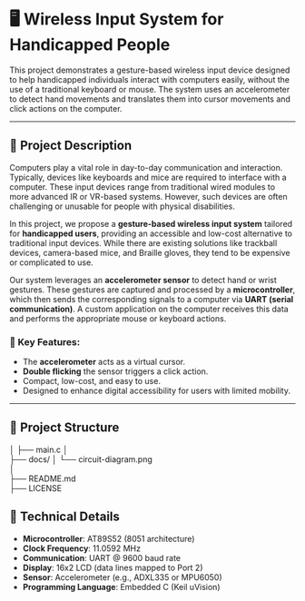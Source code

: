 # 🖥️ Wireless Input System for Handicapped People

This project demonstrates a gesture-based wireless input device designed to help handicapped individuals interact with computers easily, without the use of a traditional keyboard or mouse. The system uses an accelerometer to detect hand movements and translates them into cursor movements and click actions on the computer.

---

## 🧠 Project Description

Computers play a vital role in day-to-day communication and interaction. Typically, devices like keyboards and mice are required to interface with a computer. These input devices range from traditional wired modules to more advanced IR or VR-based systems. However, such devices are often challenging or unusable for people with physical disabilities.

In this project, we propose a **gesture-based wireless input system** tailored for **handicapped users**, providing an accessible and low-cost alternative to traditional input devices. While there are existing solutions like trackball devices, camera-based mice, and Braille gloves, they tend to be expensive or complicated to use.

Our system leverages an **accelerometer sensor** to detect hand or wrist gestures. These gestures are captured and processed by a **microcontroller**, which then sends the corresponding signals to a computer via **UART (serial communication)**. A custom application on the computer receives this data and performs the appropriate mouse or keyboard actions.

### 🔑 Key Features:
- The **accelerometer** acts as a virtual cursor.
- **Double flicking** the sensor triggers a click action.
- Compact, low-cost, and easy to use.
- Designed to enhance digital accessibility for users with limited mobility.

---

## 📂 Project Structure

│
├── main.c 
│                 
├── docs/
│   └── circuit-diagram.png   
│   
├── README.md            
├── LICENSE                   

## 🔧 Technical Details

- **Microcontroller**: AT89S52 (8051 architecture)
- **Clock Frequency**: 11.0592 MHz
- **Communication**: UART @ 9600 baud rate
- **Display**: 16x2 LCD (data lines mapped to Port 2)
- **Sensor**: Accelerometer (e.g., ADXL335 or MPU6050)
- **Programming Language**: Embedded C (Keil uVision)


